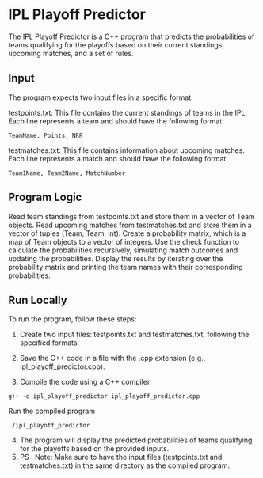 
# IPL Playoff Predictor

The IPL Playoff Predictor is a C++ program that predicts the probabilities of teams qualifying for the playoffs based on their current standings, upcoming matches, and a set of rules.


## Input
The program expects two input files in a specific format:

testpoints.txt: This file contains the current standings of teams in the IPL. Each line represents a team and should have the following format:
```
TeamName, Points, NRR
```
testmatches.txt: This file contains information about upcoming matches. Each line represents a match and should have the following format:
```
Team1Name, Team2Name, MatchNumber
```
## Program Logic
Read team standings from testpoints.txt and store them in a vector of Team objects.
Read upcoming matches from testmatches.txt and store them in a vector of tuples (Team, Team, int).
Create a probability matrix, which is a map of Team objects to a vector of integers.
Use the check function to calculate the probabilities recursively, simulating match outcomes and updating the probabilities.
Display the results by iterating over the probability matrix and printing the team names with their corresponding probabilities.
## Run Locally

To run the program, follow these steps:

1. Create two input files: testpoints.txt and testmatches.txt, following the specified formats.
2. Save the C++ code in a file with the .cpp extension (e.g., ipl_playoff_predictor.cpp).

3. Compile the code using a C++ compiler
 ```
g++ -o ipl_playoff_predictor ipl_playoff_predictor.cpp
 ```

Run the compiled program  
```
./ipl_playoff_predictor
```
4. The program will display the predicted probabilities of teams qualifying for the playoffs based on the provided inputs.
5. PS : Note: Make sure to have the input files (testpoints.txt and testmatches.txt) in the same directory as the compiled program.